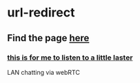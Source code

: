 # url-redirect
## Find the page [here](https://marzex05.github.io/url-redirect/)

### [this is for me to listen to a little laster](https://open.spotify.com/track/65B0tuURg3j9yoeZRe26z5?si=c3ae001fd82d434b)

LAN chatting via webRTC
